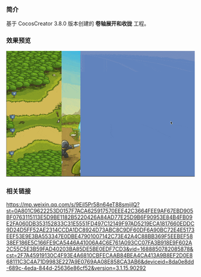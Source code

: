 ### 简介
基于 CocosCreator 3.8.0 版本创建的 **卷轴展开和收拢** 工程。

### 效果预览
![image](../../../gif/202209/2022092201.gif)

### 相关链接
https://mp.weixin.qq.com/s/9EiI5Pr58n64eT88smijlQ?st=0A801C9622253D0157F7ACA625917570EEE42C3664FEE9AF67EBD905BF0763115113E5D9BE1182B5220426A84AD77E25D9B6F90953E84B4FB09E2FA060DB353152833C31E5551FD497C12149F97AD5219ECA1817660EDDC9D24D5FF52AE2314CCDA1DC8924D73ABC8C9DF60DF6A90BC72E4E5173EEF53E9E3BA553347E0DBE47901007142C73E42A4C88BB369F5EEBEF5838EF186E5C166FE9CA5446A41006A4C6E761A093CC07FA3B918E9F602A2C55C5E3B59FAD40203BA85DE5BE0EDF7CD3&vid=1688850782085878&cst=2F7A45919130C4F93E4A6810CBFECAAB84BEA4CA413A9B8EF2D0E868111C3C4A71D9983E227A9E0769AA08E858CA3AB6&deviceid=8da0e8dd-689c-4eda-844d-25636e86cf52&version=3.1.15.90292